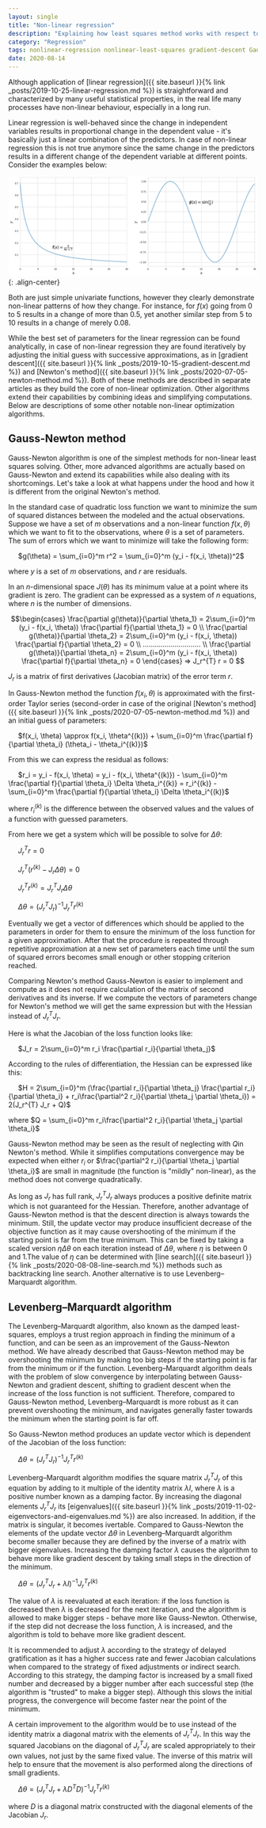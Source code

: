 ```yaml
---
layout: single
title: "Non-linear regression"
description: "Explaining how least squares method works with respect to nonlinear regression"
category: "Regression"
tags: nonlinear-regression nonlinear-least-squares gradient-descent Gauss-Newton-method Taylor-series Jacobian Hessian Levenberg–Marquardt-algorithm
date: 2020-08-14
---
```

 
Although application of [linear regression]({{ site.baseurl }}{% link _posts/2019-10-25-linear-regression.md %}) is straightforward and characterized by many useful statistical properties, in the real life many processes have non-linear behaviour, especially in a long run.
 
Linear regression is well-behaved since the change in independent variables results in proportional change in the dependent value - it's basically just a linear combination of the predictors. In case of non-linear regression this is not true anymore since the same change in the predictors results in a different change of the dependent variable at different points. Consider the examples below:
 
![](/assets/images/regression/non_linear_regression_examples.png){: .align-center}
 
Both are just simple univariate functions, however they clearly demonstrate non-linear patterns of how they change. For instance, for $f(x)$ going from 0 to 5 results in a change of more than 0.5, yet another similar step from 5 to 10 results in a change of merely 0.08.
 
While the best set of parameters for the linear regression can be found analytically, in case of non-linear regression they are found iteratively by adjusting the initial guess with successive approximations, as in [gradient descent]({{ site.baseurl }}{% link _posts/2019-10-15-gradient-descent.md %}) and [Newton's method]({{ site.baseurl }}{% link _posts/2020-07-05-newton-method.md %}). Both of these methods are described in separate articles as they build the core of non-linear optimization. Other algorithms extend their capabilities by combining ideas and simplifying computations. Below are descriptions of some other notable non-linear optimization algorithms.
 
## Gauss-Newton method
 
Gauss-Newton algorithm is one of the simplest methods for non-linear least squares solving. Other, more advanced algorithms are actually based on Gauss-Newton and extend its capabilities while also dealing with its shortcomings. Let's take a look at what happens under the hood and how it is different from the original Newton's method.
 
In the standard case of quadratic loss function we want to minimize the sum of squared distances between the modeled and the actual observations. Suppose we have a set of $m$ observations and a non-linear function $f(x, \theta)$ which we want to fit to the observations, where $\theta$ is a set of parameters. The sum of errors which we want to minimize will take the following form:
 
&nbsp;&nbsp;&nbsp;&nbsp;
$g(\theta) = \sum_{i=0}^m r^2 = \sum_{i=0}^m (y_i - f(x_i, \theta))^2$
 
where $y$ is a set of $m$ observations, and $r$ are residuals.
 
In an $n$-dimensional space $J(\theta)$ has its minimum value at a point where its gradient is zero. The gradient can be expressed as a system of $n$ equations, where $n$ is the number of dimensions.
 
$$\begin{cases}
\frac{\partial g(\theta)}{\partial \theta_1} = 2\sum_{i=0}^m (y_i - f(x_i, \theta)) \frac{\partial f}{\partial \theta_1} = 0 \\
\frac{\partial g(\theta)}{\partial \theta_2} = 2\sum_{i=0}^m (y_i - f(x_i, \theta)) \frac{\partial f}{\partial \theta_2} = 0 \\
............................. \\
\frac{\partial g(\theta)}{\partial \theta_n} = 2\sum_{i=0}^m (y_i - f(x_i, \theta)) \frac{\partial f}{\partial \theta_n} = 0
\end{cases}
=> J_r^{T} r = 0
$$
 
$J_r$ is a matrix of first derivatives (Jacobian matrix) of the error term $r$.   
 
In Gauss-Newton method the function $f(x_i, \theta)$ is approximated with the first-order Taylor series (second-order in case of the original [Newton's method]({{ site.baseurl }}{% link _posts/2020-07-05-newton-method.md %}) and an initial guess of parameters:
 
&nbsp;&nbsp;&nbsp;&nbsp;
$f(x_i, \theta) \approx f(x_i, \theta^{(k)}) + \sum_{i=0}^m \frac{\partial f}{\partial \theta_i} (\theta_i - \theta_i^{(k)})$
 
From this we can express the residual as follows:
 
&nbsp;&nbsp;&nbsp;&nbsp;
$r_i = y_i - f(x_i, \theta) = y_i - f(x_i, \theta^{(k)}) - \sum_{i=0}^m \frac{\partial f}{\partial \theta_i} \Delta \theta_i^{(k)} = r_i^{(k)} - \sum_{i=0}^m \frac{\partial f}{\partial \theta_i} \Delta \theta_i^{(k)}$
 
where $r_i^{(k)}$ is the difference between the observed values and the values of a function with guessed parameters.   
 
From here we get a system which will be possible to solve for $\Delta \theta$:
 
&nbsp;&nbsp;&nbsp;&nbsp;
$J_r^{T} r = 0$
 
&nbsp;&nbsp;&nbsp;&nbsp;
$J_r^{T}(r^{(k)} - J_r \Delta \theta) = 0$
 
&nbsp;&nbsp;&nbsp;&nbsp;
$J_r^{T} r^{(k)} = J_r^{T} J_r \Delta \theta$
 
&nbsp;&nbsp;&nbsp;&nbsp;
$\Delta \theta = (J_r^{T} J_r)^{-1} J_r^{T} r^{(k)}$
 
Eventually we get a vector of differences which should be applied to the parameters in order for them to ensure the minimum of the loss function for a given approximation.
After that the procedure is repeated through repetitive approximation at a new set of parameters each time until the sum of squared errors becomes small enough or other stopping criterion reached.
 
Comparing Newton's method Gauss-Newton is easier to implement and compute as it does not require calculation of the matrix of second derivatives and its inverse. If we compute the vectors of parameters change for Newton's method we will get the same expression but with the Hessian instead of $J_r^{T} J_r$.   
 
Here is what the Jacobian of the loss function looks like:
 
&nbsp;&nbsp;&nbsp;&nbsp;
$J_r = 2\sum_{i=0}^m r_i \frac{\partial r_i}{\partial \theta_j}$
 
According to the rules of differentiation, the Hessian can be expressed like this:
 
&nbsp;&nbsp;&nbsp;&nbsp;
$H = 2\sum_{i=0}^m (\frac{\partial r_i}{\partial \theta_j} \frac{\partial r_i}{\partial \theta_i} + r_i\frac{\partial^2 r_i}{\partial \theta_j \partial \theta_i}) = 2(J_r^{T} J_r + Q)$
 
where $Q = \sum_{i=0}^m r_i\frac{\partial^2 r_i}{\partial \theta_j \partial \theta_i}$
 
Gauss-Newton method may be seen as the result of neglecting with $Q$in Newton's method. While it simplifies computations convergence may be expected when either $r_i$ or $\frac{\partial^2 r_i}{\partial \theta_j \partial \theta_i}$ are small in magnitude (the function is "mildly" non-linear), as the method does not converge quadratically.   
 
As long as $J_r$ has full rank, $J_r^{T} J_r$ always produces a positive definite matrix which is not guaranteed for the Hessian. Therefore, another advantage of Gauss-Newton method is that the descent direction is always towards the minimum. Still, the update vector may produce insufficient decrease of the objective function as it may cause overshooting of the minimum if the starting point is far from the true minimum. This can be fixed by taking a scaled version $\eta \Delta \theta$ on each iteration instead of $\Delta \theta$, where $\eta$ is between 0 and 1.The value of $\eta$ can be determined with [line search]({{ site.baseurl }}{% link _posts/2020-08-08-line-search.md %}) methods such as backtracking line search. Another alternative is to use Levenberg–Marquardt algorithm.
 
## Levenberg–Marquardt algorithm
 
The Levenberg–Marquardt algorithm, also known as the damped least-squares, employs a trust region approach in finding the minimum of a function, and can be seen as an improvement of the Gauss-Newton method. We have already described that Gauss-Newton method may be overshooting the minimum by making too big steps if the starting point is far from the minimum or if the function. Levenberg–Marquardt algorithm deals with the problem of slow convergence by interpolating between Gauss-Newton and gradient descent, shifting to gradient descent when the increase of the loss function is not sufficient. Therefore, compared to Gauss-Newton method, Levenberg–Marquardt is more robust as it can prevent overshooting the minimum, and navigates generally faster towards the minimum when the starting point is far off.  
 
So Gauss-Newton method produces an update vector which is dependent of the Jacobian of the loss function:
 
&nbsp;&nbsp;&nbsp;&nbsp;
$\Delta \theta = (J_r^{T} J_r)^{-1} J_r^{T} r^{(k)}$
 
Levenberg–Marquardt algorithm modifies the square matrix $J_r^{T} J_r$ of this equation by adding to it multiple of the identity matrix $\lambda I$, where $\lambda$ is a positive number known as a damping factor. By increasing the diagonal elements $J_r^{T} J_r$ its [eigenvalues]({{ site.baseurl }}{% link _posts/2019-11-02-eigenvectors-and-eigenvalues.md %}) are also increased. In addition, if the matrix is singular, it becomes ivertable. Compared to Gauss-Newton the elements of the update vector $\Delta \theta$ in Levenberg–Marquardt algorithm become smaller because they are defined by the inverse of a matrix with bigger eigenvalues. Increasing the damping factor $\lambda$ causes the algorithm to behave more like gradient descent by taking small steps in the direction of the minimum.
 
&nbsp;&nbsp;&nbsp;&nbsp;
$\Delta \theta = (J_r^{T} J_r + \lambda I)^{-1} J_r^{T} r^{(k)}$
 
The value of $\lambda$ is reevaluated at each iteration: if the loss function is decreased then $\lambda$ is decreased for the next iteration, and the algorithm is allowed to make bigger steps - behave more like Gauss-Newton. Otherwise, if the step did not decrease the loss function, $\lambda$ is increased, and the algorithm is told to behave more like gradient descent.
 
It is recommended to adjust $\lambda$ according to the strategy of delayed gratification as it has a higher success rate and fewer Jacobian calculations when compared to the strategy of fixed adjustments or indirect search. According to this strategy, the damping factor is increased by a small fixed number and decreased by a bigger number after each successful step (the algorithm is "trusted" to make a bigger step). Although this slows the initial progress, the convergence will become faster near the point of the minimum.
 
A certain improvement to the algorithm would be to use instead of the identity matrix a diagonal matrix with the elements of $J_r^{T} J_r$. In this way the squared Jacobians on the diagonal of $J_r^{T} J_r$ are scaled appropriately to their own values, not just by the same fixed value. The inverse of this matrix will help to ensure that the movement is also performed along the directions of small gradients.
 
&nbsp;&nbsp;&nbsp;&nbsp;
$\Delta \theta = (J_r^{T} J_r + \lambda D^{T} D)^{-1} J_r^{T} r^{(k)}$
 
where $D$ is a diagonal matrix constructed with the diagonal elements of the Jacobian $J_r$.